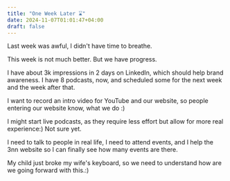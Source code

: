 ```yaml
---
title: "One Week Later ⌛️"
date: 2024-11-07T01:01:47+04:00
draft: false
---
```


Last week was awful, I didn't have time to breathe.

This week is not much better. But we have progress.

I have about 3k impressions in 2 days on LinkedIn, which should help brand awareness. I have 8 podcasts, now, and scheduled some for the next week and the week after that.


I want to record an intro video for YouTube and our website, so people entering our website know, what we do :)

I might start live podcasts, as they require less effort but allow for more real experience:) Not sure yet.

I need to talk to people in real life, I need to attend events, and I help the 3nn website so I can finally see how many events are there.

My child just broke my wife's keyboard, so we need to understand how are we going forward with this.:)